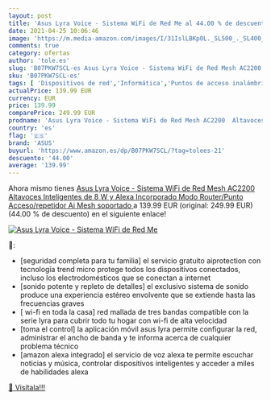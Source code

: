 ```yaml
---
layout: post
title: 'Asus Lyra Voice - Sistema WiFi de Red Me al 44.00 % de descuento'
date: 2021-04-25 10:06:46
image: 'https://m.media-amazon.com/images/I/31IslLBKp0L._SL500_._SL400_.jpg'
comments: true
category: ofertas
author: 'tole.es'
slug: 'B07PKW7SCL-es Asus Lyra Voice - Sistema WiFi de Red Mesh AC2200...'
sku: 'B07PKW7SCL-es'
tags: [ 'Dispositivos de red','Informática','Puntos de acceso inalámbrico','Routers','Sistemas WiFi Mesh','alexa','asus', ]
actualPrice: 139.99 EUR
currency: EUR
price: 139.99
comparePrice: 249.99 EUR
prodname: 'Asus Lyra Voice - Sistema WiFi de Red Mesh AC2200  Altavoces Inteligentes de 8 W y Alexa Incorporado  Modo Router/Punto Acceso/repetidor  Ai Mesh soportado '
country: 'es'
flag: '🇪🇸'
brand: 'ASUS'
buyurl: 'https://www.amazon.es/dp/B07PKW7SCL/?tag=tolees-21'
descuento: '44.00'
average: '139.99'
---
```


Ahora mismo tienes [Asus Lyra Voice - Sistema WiFi de Red Mesh AC2200  Altavoces Inteligentes de 8 W y Alexa Incorporado  Modo Router/Punto Acceso/repetidor  Ai Mesh soportado ](https://www.amazon.es/dp/B07PKW7SCL/?tag=tolees-21) a 139.99 EUR (original: 249.99 EUR) (44.00 %  de descuento) en el siguiente enlace!

[![Asus Lyra Voice - Sistema WiFi de Red Me](https://m.media-amazon.com/images/I/31IslLBKp0L._SL500_._SL400_.jpg)](https://www.amazon.es/dp/B07PKW7SCL/?tag=tolees-21)

🔎:

- [seguridad completa para tu familia] el servicio gratuito aiprotection con tecnología trend micro protege todos los dispositivos conectados, incluso los electrodomésticos que se conectan a internet
- [sonido potente y repleto de detalles] el exclusivo sistema de sonido produce una experiencia estéreo envolvente que se extiende hasta las frecuencias graves
- [ wi-fi en toda la casa] red mallada de tres bandas compatible con la serie lyra para cubrir todo tu hogar con wi-fi de alta velocidad
- [toma el control] la aplicación móvil asus lyra permite configurar la red, administrar el ancho de banda y te informa acerca de cualquier problema técnico
- [amazon alexa integrado] el servicio de voz alexa te permite escuchar noticias y música, controlar dispositivos inteligentes y acceder a miles de habilidades alexa

[🛒 Visítala!!!](https://www.amazon.es/dp/B07PKW7SCL/?tag=tolees-21)

